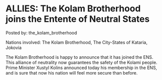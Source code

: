 # ALLIES: The Kolam Brotherhood joins the Entente of Neutral States

Posted by: the_kolam_brotherhood

Nations involved: The Kolam Brotherhood, The City-States of Kataria, Jokovia

The Kolam Brotherhood is happy to announce that it has joined the ENS. This alliance of neutrality now guarantees the safety of the Kolami people. Prime Minister Xustyl Kolins announced today his membership in the ENS, and is sure that now his nation will feel more secure than before.
